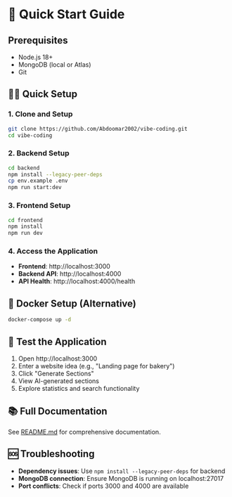 # 🚀 Quick Start Guide

## Prerequisites
- Node.js 18+ 
- MongoDB (local or Atlas)
- Git

## 🏃‍♂️ Quick Setup

### 1. Clone and Setup
```bash
git clone https://github.com/Abdoomar2002/vibe-coding.git
cd vibe-coding
```

### 2. Backend Setup
```bash
cd backend
npm install --legacy-peer-deps
cp env.example .env
npm run start:dev
```

### 3. Frontend Setup
```bash
cd frontend
npm install
npm run dev
```

### 4. Access the Application
- **Frontend**: http://localhost:3000
- **Backend API**: http://localhost:4000
- **API Health**: http://localhost:4000/health

## 🐳 Docker Setup (Alternative)
```bash
docker-compose up -d
```

## 🧪 Test the Application
1. Open http://localhost:3000
2. Enter a website idea (e.g., "Landing page for bakery")
3. Click "Generate Sections"
4. View AI-generated sections
5. Explore statistics and search functionality

## 📚 Full Documentation
See [README.md](README.md) for comprehensive documentation.

## 🆘 Troubleshooting
- **Dependency issues**: Use `npm install --legacy-peer-deps` for backend
- **MongoDB connection**: Ensure MongoDB is running on localhost:27017
- **Port conflicts**: Check if ports 3000 and 4000 are available 